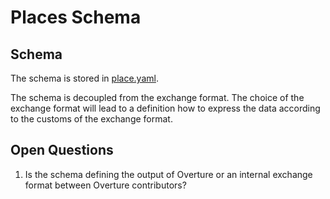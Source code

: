# Places Schema

## Schema

The schema is stored in [place.yaml](../schema/places/place.yaml).

The schema is decoupled from the exchange format. The choice of the exchange format will lead to a definition how to express the data according to the customs of the exchange format.

## Open Questions

1. Is the schema defining the output of Overture or an internal exchange format between Overture contributors?
